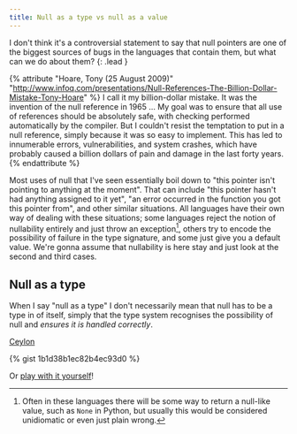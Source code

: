 ```yaml
---
title: Null as a type vs null as a value
---
```


I don't think it's a controversial statement to say that null pointers are one of the biggest
sources of bugs in the languages that contain them, but what can we do about them?
{: .lead }

{% attribute "Hoare, Tony (25 August 2009)" "http://www.infoq.com/presentations/Null-References-The-Billion-Dollar-Mistake-Tony-Hoare" %}
I call it my billion-dollar mistake. It was the invention of the null reference in 1965 ... My
goal was to ensure that all use of references should be absolutely safe, with checking performed
automatically by the compiler. But I couldn't resist the temptation to put in a null reference,
simply because it was so easy to implement. This has led to innumerable errors, vulnerabilities, and
system crashes, which have probably caused a billion dollars of pain and damage in the last forty
years.
{% endattribute %}

Most uses of null that I've seen essentially boil down to "this pointer isn't pointing to anything
at the moment". That can include "this pointer hasn't had anything assigned to it yet", "an error
occurred in the function you got this pointer from", and other similar situations. All languages
have their own way of dealing with these situations; some languages reject the notion of nullability
entirely and just throw an exception[^1], others try to encode the possibility of failure in the
type signature, and some just give you a default value. We're gonna assume that nullability is here
stay and just look at the second and third cases.

## Null as a type

When I say "null as a type" I don't necessarily mean that null has to be a type in of itself, simply
that the type system recognises the possibility of null and _ensures it is handled correctly_.

[Ceylon](http://modules.ceylon-lang.org/repo/1/ceylon/language/1.2.0/module-doc/api/Null.type.html)



{% gist 1b1d38b1ec82b4ec93d0 %}

Or [play with it yourself](https://play.rust-lang.org/?gist=1b1d38b1ec82b4ec93d0&version=stable)!


[^1]: Often in these languages there will be some way to return a null-like value, such as `None`
      in Python, but usually this would be considered unidiomatic or even just plain wrong.
